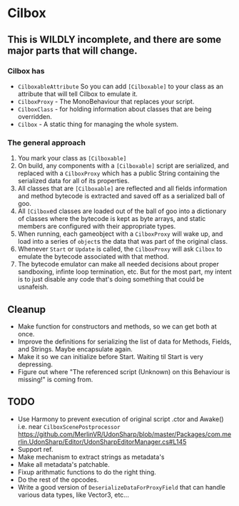 # Cilbox

## This is WILDLY incomplete, and there are some major parts that will change.

### Cilbox has
 * `CilboxableAttribute` So you can add `[Cilboxable]` to your class as an attribute that will tell Cilbox to emulate it.
 * `CilboxProxy` - The MonoBehaviour that replaces your script.
 * `CilboxClass` - for holding information about classes that are being overridden.
 * `Cilbox` - A static thing for managing the whole system.

### The general approach
1. You mark your class as `[Cilboxable]`
2. On build, any components with a `[Cilboxable]` script are serialized, and replaced with a `CilboxProxy` which has a public String containing the serialized data for all of its properties.
3. All classes that are `[Cilboxable]` are reflected and all fields information and method bytecode is extracted and saved off as a serialized ball of goo.
4. All `[Cilbox`ed classes are loaded out of the ball of goo into a dictionary of classes where the bytecode is kept as byte arrays, and static members are configured with their appropriate types.
5. When running, each gameobject with a `CilboxProxy` will wake up, and load into a series of `object`s the data that was part of the original class.
6. Whenever `Start` or `Update` is called, the `CilboxProxy` will ask `Cilbox` to emulate the bytecode associated with that method.
7. The bytecode emulator can make all needed decisions about proper sandboxing, infinte loop termination, etc. But for the most part, my intent is to just disable any code that's doing something that could be usnafeish.

## Cleanup
 * Make function for constructors and methods, so we can get both at once.
 * Improve the definitions for serializing the list of data for Methods, Fields, and Strings.  Maybe encapsulate again.
 * Make it so we can initialize before Start.  Waiting til Start is very depressing.
 * Figure out where "The referenced script (Unknown) on this Behaviour is missing!" is coming from.

## TODO
 * Use Harmony to prevent execution of original script .ctor and Awake() i.e. near `CilboxScenePostprocessor` https://github.com/MerlinVR/UdonSharp/blob/master/Packages/com.merlin.UdonSharp/Editor/UdonSharpEditorManager.cs#L145
 * Support ref.
 * Make mechanism to extract strings as metadata's
 * Make all metadata's patchable.
 * Fixup arithmatic functions to do the right thing.
 * Do the rest of the opcodes.
 * Write a good version of `DeserializeDataForProxyField` that can handle various data types, like Vector3, etc...
